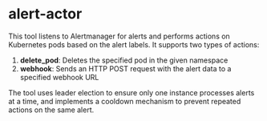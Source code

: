 # alert-actor

This tool listens to Alertmanager for alerts and performs actions on Kubernetes pods based on the alert labels. It supports two types of actions:

1. **delete_pod**: Deletes the specified pod in the given namespace
2. **webhook**: Sends an HTTP POST request with the alert data to a specified webhook URL

The tool uses leader election to ensure only one instance processes alerts at a time, and implements a cooldown mechanism to prevent repeated actions on the same alert.
